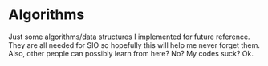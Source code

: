 Algorithms
==========

Just some algorithms/data structures I implemented for future reference. They are all needed for SIO so hopefully
this will help me never forget them. Also, other people can possibly learn from here? No? My codes suck? Ok.

